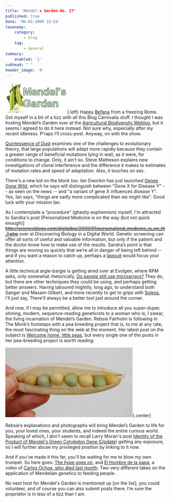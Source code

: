 ```yaml
---
title: 'Mendel's Garden No. 27'
published: true
date: '06-01-2009 22:54'
taxonomy:
    category:
        - blog
    tag:
        - General
summary:
    enabled: '1'
subhead: " "
header_image: '0'
---
```


![Icon for Mendel's Garden blog carnival](mendel.jpg){.left} Happy [Befana](https://en.wikipedia.org/wiki/La_Befana) from a freezing Rome. Got myself in a bit of a tizz with all this Blog Carnivalia stuff. I thought I was hosting Mendel’s Garden over at the [Agricultural Biodiversity Weblog](https://agro.biodiver.se/), but it seems I agreed to do it here instead. Not sure why, especially after my recent idleness. P’raps I’ll cross-post. Anyway, on with the show.

[Quintessence of Dust](https://sfmatheson.blogspot.com/2009/01/clone-wars-or-how-evolution-got-speed.html) examines one of the challenges to evolutionary theory, that large populations will adapt more rapidly because they contain a greater range of beneficial mutations lying in wait, as it were, for conditions to change. Only, it ain’t so. Steve Matheson explains new investigations of clonal interference and the difference it makes to estimates of mutation rates and speed of adaptation. Also, it touches on sex.

There's a new kid on the block too. Ian Dworkin has just launched [Genes Gone Wild](http://genesgonewild.blogspot.com/2009/01/), which he says will distinguish between "Gene X for Disease Y" -- as seen on the news -- and "a variant of gene X influences disease Y". Yes, Ian says, "things are sadly more complicated than we might like". Good luck with your mission Ian.

As I contemplate a “procedure" (ghastly euphemism) myself, I'm attracted to Sandra's post [Personalized Medicine is on the way (but not quick enough)] ~~http://scienceblogs.com/digitalbio/2009/01/personalized_medicine_is_on_th_1.php~~ over at Discovering Biology in a Digital World. Genetic screening can offer all sorts of useful and valuable information, but only if the patient and the doctor know how to make use of the results. Sandra’s point is that things are moving so quickly that we’re all in danger of being left behind -- and if you want a reason to catch up, perhaps a [lawsuit](http://thegenesherpa.blogspot.com/2009/01/it-coming-fda-considering-changing_6866.html) would focus your attention.

A little technical argie-bargie is getting aired over at Evolgen, where RPM asks, only somewhat rhetorically, [Do people still use microarrays?](https://web.archive.org/web/20120521163516/http://scienceblogs.com/evolgen/2008/12/do_people_still_use_microarray.php) They do, but there are other techniques they could be using, and perhaps getting better answers. Having laboured mightily, long ago, to understand both Sanger and Maxam-Gilbert, and more recently to get to grips with [Solexa](http://archive.sciencewatch.com/ana/hot/bio/08sepoct-bio/), I'll just say, There'll always be a better tool just around the corner.

And now, if I may be permitted, allow me to introduce all you super-duper, shining, modern, sequence-reading geneticists to a woman who is, I swear, the living incarnation of Mendel’s Garden. Rebsie Fairholm is following in The Monk’s footsteps with a pea breeding project that is, to me at any rate, the most fascinating thing on the web at the moment. Her latest post on the subject is [Welcome home, little peas](http://daughterofthesoil.blogspot.com/2008/12/welcome-home-little-peas.html), but every single one of the posts in her pea-breeding project is worth reading.

![Yellow and green peas alternating a a ripe pod](peaalternating.jpg){.center}

Rebsie’s explanations and photographs will bring Mendel’s Garden to life for you, your loved ones, your students, and indeed the entire curious world. Speaking of which, I don't seem to recall Larry Moran's post [Identity of the Product of Mendel's Green Cotyledon Gene (Update](https://sandwalk.blogspot.com/2008/11/identity-of-product-of-mendels-green.html)) getting any exposure, so I will further abuse my privileged position by linking to it now.

And if you've made it this far, you'll be waiting for me to blow my own trumpet. So here goes: [The hype goes on](https://agro.biodiver.se/2008/12/the-hype-goes-on/), and [El Hombre de la papa](https://agro.biodiver.se/2008/12/el-hombre-de-la-papa/), a video of [Carlos Ochoa, who died last month](https://agro.biodiver.se/2008/12/carlos-ochoa/). Two very different takes on the application of Mendelian genetics to feeding people.

No next host for Mendel's Garden is mentioned up [on the list]; you could volunteer, and of course you can also submit posts there. I’m sure the proprietor is in less of a tizz than I am.
